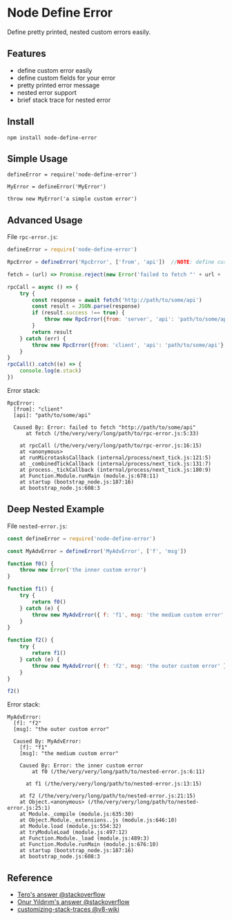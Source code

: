 Node Define Error
=================

Define pretty printed, nested custom errors easily.

Features
--------

- define custom error easily
- define custom fields for your error
- pretty printed error message
- nested error support
- brief stack trace for nested error

Install
-------

```
npm install node-define-error
```

Simple Usage
------------

```
defineError = require('node-define-error')

MyError = defineError('MyError')

throw new MyError('a simple custom error')
```

Advanced Usage
--------------

File `rpc-error.js`:

```javascript
defineError = require('node-define-error')

RpcError = defineError('RpcError', ['from', 'api'])  //NOTE: define custom fields here as specification

fetch = (url) => Promise.reject(new Error('failed to fetch "' + url + '"'))

rpcCall = async () => {
    try {
        const response = await fetch('http://path/to/some/api')
        const result = JSON.parse(response)
        if (result.success !== true) {
            throw new RpcError({from: 'server', 'api': 'path/to/some/api'})
        }
        return result
    } catch (err) {
        throw new RpcError({from: 'client', 'api': 'path/to/some/api'}, err)  //NOTE: pass on an error as a cause of this error, this is optional
    }
}
rpcCall().catch((e) => {
    console.log(e.stack)
})

```

Error stack:

```text
RpcError:
  [from]: "client"
  [api]: "path/to/some/api"

  Caused By: Error: failed to fetch "http://path/to/some/api"
      at fetch (/the/very/very/long/path/to/rpc-error.js:5:33)

    at rpcCall (/the/very/very/long/path/to/rpc-error.js:16:15)
    at <anonymous>
    at runMicrotasksCallback (internal/process/next_tick.js:121:5)
    at _combinedTickCallback (internal/process/next_tick.js:131:7)
    at process._tickCallback (internal/process/next_tick.js:180:9)
    at Function.Module.runMain (module.js:678:11)
    at startup (bootstrap_node.js:187:16)
    at bootstrap_node.js:608:3
```

Deep Nested Example
-------------------

File `nested-error.js`:

```javascript
const defineError = require('node-define-error')

const MyAdvError = defineError('MyAdvError', ['f', 'msg'])

function f0() {
    throw new Error('the inner custom error')
}

function f1() {
    try {
        return f0()
    } catch (e) {
        throw new MyAdvError({ f: 'f1', msg: 'the medium custom error' }, e)
    }
}

function f2() {
    try {
        return f1()
    } catch (e) {
        throw new MyAdvError({ f: 'f2', msg: 'the outer custom error' }, e)
    }
}

f2()
```

Error stack:

```text
MyAdvError:
  [f]: "f2"
  [msg]: "the outer custom error"

  Caused By: MyAdvError:
    [f]: "f1"
    [msg]: "the medium custom error"

    Caused By: Error: the inner custom error
        at f0 (/the/very/very/long/path/to/nested-error.js:6:11)

      at f1 (/the/very/very/long/path/to/nested-error.js:13:15)

    at f2 (/the/very/very/long/path/to/nested-error.js:21:15)
    at Object.<anonymous> (/the/very/very/long/path/to/nested-error.js:25:1)
    at Module._compile (module.js:635:30)
    at Object.Module._extensions..js (module.js:646:10)
    at Module.load (module.js:554:32)
    at tryModuleLoad (module.js:497:12)
    at Function.Module._load (module.js:489:3)
    at Function.Module.runMain (module.js:676:10)
    at startup (bootstrap_node.js:187:16)
    at bootstrap_node.js:608:3
```

Reference
---------

- [Tero's answer @stackoverflow](http://stackoverflow.com/questions/1382107/whats-a-good-way-to-extend-error-in-javascript/5251506#5251506)
- [Onur Yıldırım's answer @stackoverflow](https://stackoverflow.com/a/35881508/1608276)
- [customizing-stack-traces @v8-wiki](https://github.com/v8/v8/wiki/Stack-Trace-API#customizing-stack-traces)


